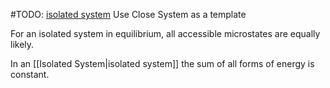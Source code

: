#TODO: [isolated system](https://en.wikipedia.org/wiki/Isolated_system "Isolated system")
Use Close System as a template




For an isolated system in equilibrium, all accessible microstates are equally likely.

In an [[Isolated System\|isolated system]] the sum of all forms of energy is constant.